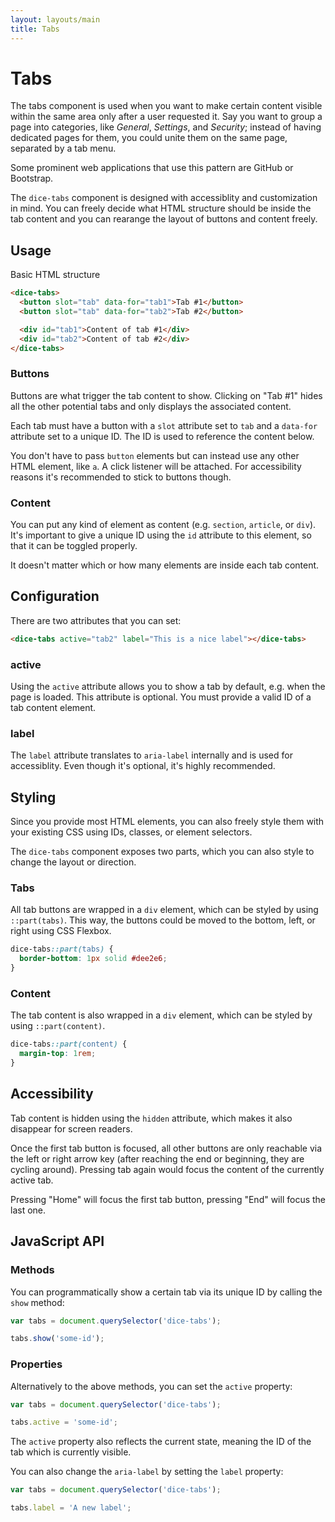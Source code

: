 ```yaml
---
layout: layouts/main
title: Tabs
---
```


# Tabs

The tabs component is used when you want to make certain content visible within the same area only after a user requested it. Say you want to group a page into categories, like _General_, _Settings_, and _Security_; instead of having dedicated pages for them, you could unite them on the same page, separated by a tab menu.

Some prominent web applications that use this pattern are GitHub or Bootstrap.

The `dice-tabs` component is designed with accessiblity and customization in mind. You can freely decide what HTML structure should be inside the tab content and you can rearange the layout of buttons and content freely.

## Usage

Basic HTML structure

```html
<dice-tabs>
  <button slot="tab" data-for="tab1">Tab #1</button>
  <button slot="tab" data-for="tab2">Tab #2</button>

  <div id="tab1">Content of tab #1</div>
  <div id="tab2">Content of tab #2</div>
</dice-tabs>
```

### Buttons

Buttons are what trigger the tab content to show. Clicking on "Tab #1" hides all the other potential tabs and only displays the associated content.

Each tab must have a button with a `slot` attribute set to `tab` and a `data-for` attribute set to a unique ID. The ID is used to reference the content below.

You don't have to pass `button` elements but can instead use any other HTML element, like `a`. A click listener will be attached. For accessibility reasons it's recommended to stick to buttons though.

### Content

You can put any kind of element as content (e.g. `section`, `article`, or `div`). It's important to give a unique ID using the `id` attribute to this element, so that it can be toggled properly.

It doesn't matter which or how many elements are inside each tab content.

## Configuration

There are two attributes that you can set:

```html
<dice-tabs active="tab2" label="This is a nice label"></dice-tabs>
```

### active

Using the `active` attribute allows you to show a tab by default, e.g. when the page is loaded. This attribute is optional. You must provide a valid ID of a tab content element.

### label

The `label` attribute translates to `aria-label` internally and is used for accessiblity. Even though it's optional, it's highly recommended.

## Styling

Since you provide most HTML elements, you can also freely style them with your existing CSS using IDs, classes, or element selectors.

The `dice-tabs` component exposes two parts, which you can also style to change the layout or direction.

### Tabs

All tab buttons are wrapped in a `div` element, which can be styled by using `::part(tabs)`. This way, the buttons could be moved to the bottom, left, or right using CSS Flexbox.

```css
dice-tabs::part(tabs) {
  border-bottom: 1px solid #dee2e6;
}
```

### Content

The tab content is also wrapped in a `div` element, which can be styled by using `::part(content)`.

```css
dice-tabs::part(content) {
  margin-top: 1rem;
}
```

## Accessibility

Tab content is hidden using the `hidden` attribute, which makes it also disappear for screen readers.

Once the first tab button is focused, all other buttons are only reachable via the left or right arrow key (after reaching the end or beginning, they are cycling around). Pressing tab again would focus the content of the currently active tab.

Pressing "Home" will focus the first tab button, pressing "End" will focus the last one.

## JavaScript API

### Methods

You can programmatically show a certain tab via its unique ID by calling the `show` method:

```js
var tabs = document.querySelector('dice-tabs');

tabs.show('some-id');
```

### Properties

Alternatively to the above methods, you can set the `active` property:

```js
var tabs = document.querySelector('dice-tabs');

tabs.active = 'some-id';
```

The `active` property also reflects the current state, meaning the ID of the tab which is currently visible.

You can also change the `aria-label` by setting the `label` property:

```js
var tabs = document.querySelector('dice-tabs');

tabs.label = 'A new label';
```
